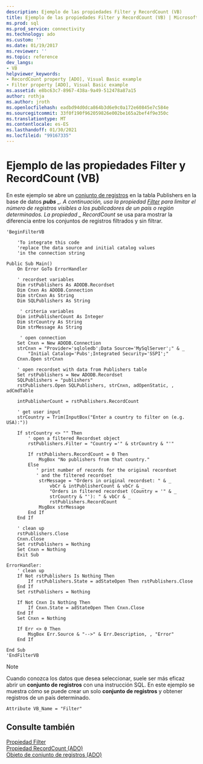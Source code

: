 ```yaml
---
description: Ejemplo de las propiedades Filter y RecordCount (VB)
title: Ejemplo de las propiedades Filter y RecordCount (VB) | Microsoft Docs
ms.prod: sql
ms.prod_service: connectivity
ms.technology: ado
ms.custom: ''
ms.date: 01/19/2017
ms.reviewer: ''
ms.topic: reference
dev_langs:
- VB
helpviewer_keywords:
- RecordCount property [ADO], Visual Basic example
- Filter property [ADO], Visual Basic example
ms.assetid: e8bc63c7-8967-438a-9a49-512478a87a15
author: rothja
ms.author: jroth
ms.openlocfilehash: eadbd94d0dca864b3d6e9c0a172e60845e7c584e
ms.sourcegitcommit: 33f0f190f962059826e002be165a2bef4f9e350c
ms.translationtype: MT
ms.contentlocale: es-ES
ms.lasthandoff: 01/30/2021
ms.locfileid: "99167335"
---
```

# <a name="filter-and-recordcount-properties-example-vb"></a>Ejemplo de las propiedades Filter y RecordCount (VB)
En este ejemplo se abre un [conjunto de registros](./recordset-object-ado.md) en la tabla Publishers en la base de datos ***pubs** _. A continuación, usa la propiedad [Filter](./filter-property.md) para limitar el número de registros visibles a los publicadores de un país o región determinados. La propiedad _ *RecordCount** se usa para mostrar la diferencia entre los conjuntos de registros filtrados y sin filtrar.  
  
```  
'BeginFilterVB  
  
    'To integrate this code  
    'replace the data source and initial catalog values  
    'in the connection string  
  
Public Sub Main()  
    On Error GoTo ErrorHandler  
  
    ' recordset variables  
    Dim rstPublishers As ADODB.Recordset  
    Dim Cnxn As ADODB.Connection  
    Dim strCnxn As String  
    Dim SQLPublishers As String  
  
     ' criteria variables  
    Dim intPublisherCount As Integer  
    Dim strCountry As String  
    Dim strMessage As String  
  
     ' open connection  
    Set Cnxn = New ADODB.Connection  
    strCnxn = "Provider='sqloledb';Data Source='MySqlServer';" & _  
        "Initial Catalog='Pubs';Integrated Security='SSPI';"  
    Cnxn.Open strCnxn  
  
    ' open recordset with data from Publishers table  
    Set rstPublishers = New ADODB.Recordset  
    SQLPublishers = "publishers"  
    rstPublishers.Open SQLPublishers, strCnxn, adOpenStatic, , adCmdTable  
  
    intPublisherCount = rstPublishers.RecordCount  
  
    ' get user input  
    strCountry = Trim(InputBox("Enter a country to filter on (e.g. USA):"))  
  
    If strCountry <> "" Then  
        ' open a filtered Recordset object  
        rstPublishers.Filter = "Country ='" & strCountry & "'"  
  
        If rstPublishers.RecordCount = 0 Then  
            MsgBox "No publishers from that country."  
        Else  
           ' print number of records for the original recordset  
           ' and the filtered recordset  
            strMessage = "Orders in original recordset: " & _  
                vbCr & intPublisherCount & vbCr & _  
                "Orders in filtered recordset (Country = '" & _  
                strCountry & "'): " & vbCr & _  
                rstPublishers.RecordCount  
            MsgBox strMessage  
        End If  
    End If  
  
    ' clean up  
    rstPublishers.Close  
    Cnxn.Close  
    Set rstPublishers = Nothing  
    Set Cnxn = Nothing  
    Exit Sub  
  
ErrorHandler:  
    ' clean up  
    If Not rstPublishers Is Nothing Then  
        If rstPublishers.State = adStateOpen Then rstPublishers.Close  
    End If  
    Set rstPublishers = Nothing  
  
    If Not Cnxn Is Nothing Then  
        If Cnxn.State = adStateOpen Then Cnxn.Close  
    End If  
    Set Cnxn = Nothing  
  
    If Err <> 0 Then  
        MsgBox Err.Source & "-->" & Err.Description, , "Error"  
    End If  
  
End Sub  
'EndFilterVB  
```  
  
> [!NOTE]
>  Cuando conozca los datos que desea seleccionar, suele ser más eficaz abrir un **conjunto de registros** con una instrucción SQL. En este ejemplo se muestra cómo se puede crear un solo **conjunto de registros** y obtener registros de un país determinado.  
  
```  
Attribute VB_Name = "Filter"  
```  
  
## <a name="see-also"></a>Consulte también  
 [Propiedad Filter](./filter-property.md)   
 [Propiedad RecordCount (ADO)](./recordcount-property-ado.md)   
 [Objeto de conjunto de registros (ADO)](./recordset-object-ado.md)